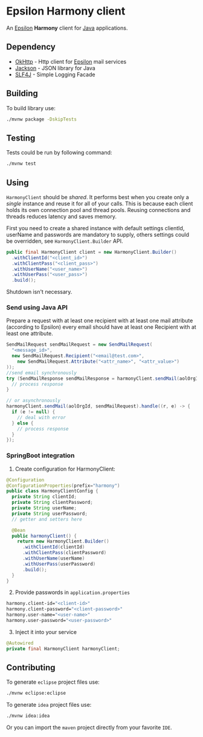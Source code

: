 # Epsilon Harmony client

An [Epsilon](https://us.epsilon.com/) **Harmony** client for [Java](https://www.java.com/en/) applications.

## Dependency

* [OkHttp](http://square.github.io/okhttp/) - Http client for [Epsilon](https://epsilon.com/) mail services
* [Jackson](https://github.com/FasterXML/jackson) - JSON library for Java
* [SLF4J](https://www.slf4j.org/) - Simple Logging Facade 

## Building

To build library use:

```sh
./mvnw package -DskipTests
```

## Testing

Tests could be run by following command:

```sh
./mvnw test
```

## Using

`HarmonyClient` should be *shared*. It performs best when you create only a *single* instance and reuse it for all of your calls. This is because each client holds its own connection pool and thread pools. Reusing connections and threads reduces latency and saves memory.

First you need to create a shared instance with default settings clientId, userName and passwords are mandatory to supply, others settings could be overridden, see `HarmonyClient.Builder` API.

```Java
public final HarmonyClient client = new HarmonyClient.Builder()
  .withClientId("<client_id>")
  .withClientPass("<client_pass>")
  .withUserName("<user_name>")
  .withUserPass("<user_pass>")
  .build();
```

Shutdown isn't necessary.

### Send using Java API 

Prepare a request with at least one recipient with at least one mail attribute (according to Epsilon) every email should have at least one Recipient with at least one attribute.

```java
SendMailRequest sendMailRequest = new SendMailRequest(
  "<message_id>",
  new SendMailRequest.Recipient("<email@test.com>",
    new SendMailRequest.Attribute("<attr_name>", "<attr_value>")
));
//send email synchronously
try (SendMailResponse sendMailResponse = harmonyClient.sendMail(aolOrgId, sendMailRequest).get()) {
  // process response
}

// or asynchronously
harmonyClient.sendMail(aolOrgId, sendMailRequest).handle((r, e) -> {
  if (e != null) {
    // deal with error
  } else {
    // process response
  }
});
```

### SpringBoot integration

1. Create configuration for HarmonyClient:

```java
@Configuration
@ConfigurationProperties(prefix="harmony")
public class HarmonyClientConfig {
  private String clientId;
  private String clientPassword;
  private String userName;
  private String userPassword;
  // getter and setters here

  @Bean
  public harmonyClient() {
    return new HarmonyClient.Builder()
      .withClientId(clientId)
      .withClientPass(clientPassword)
      .withUserName(userName)
      .withUserPass(userPassword)
      .build();
  }
}
```

2. Provide passwords in `application.properties`

```sh
harmony.client-id="<client-id>"
harmony.client-password="<client-password>"
harmony.user-name="<user-name>"
harmony.user-password="<user-password>"
```

3. Inject it into your service

```java
@Autowired
private final HarmonyClient harmonyClient;
```

## Contributing

To generate `eclipse` project files use:
```sh
./mvnw eclipse:eclipse
```
To generate `idea` project files use:
```sh
./mvnw idea:idea
```
Or you can import the `maven` project directly from your favorite `IDE`.
